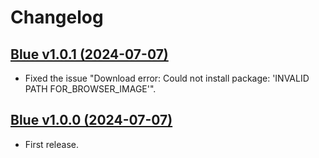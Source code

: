 # Changelog

<!--
## VERSION (DATE)

- Changes one
- Changes Two
- Changes Tree
-->

## [Blue v1.0.1 (2024-07-07)](/release/browser_theme_for_programmer_blue/browser_theme_for_programmer_blue_v1.0.1.zip)

- Fixed the issue "Download error: Could not install package: 'INVALID PATH FOR_BROWSER_IMAGE'".

## [Blue v1.0.0 (2024-07-07)](/release/browser_theme_for_programmer_blue/browser_theme_for_programmer_blue_v1.0.0.zip)

- First release.
